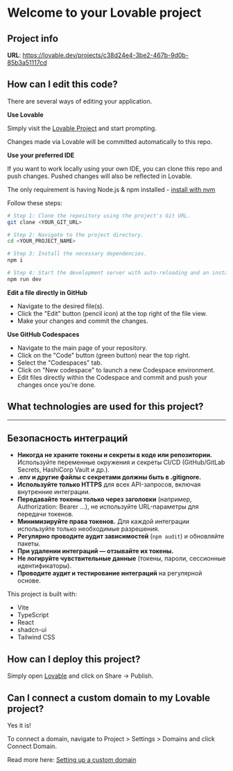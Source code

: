# Welcome to your Lovable project

## Project info

**URL**: https://lovable.dev/projects/c38d24e4-3be2-467b-9d0b-85b3a51117cd

## How can I edit this code?

There are several ways of editing your application.

**Use Lovable**

Simply visit the [Lovable Project](https://lovable.dev/projects/c38d24e4-3be2-467b-9d0b-85b3a51117cd) and start prompting.

Changes made via Lovable will be committed automatically to this repo.

**Use your preferred IDE**

If you want to work locally using your own IDE, you can clone this repo and push changes. Pushed changes will also be reflected in Lovable.

The only requirement is having Node.js & npm installed - [install with nvm](https://github.com/nvm-sh/nvm#installing-and-updating)

Follow these steps:

```sh
# Step 1: Clone the repository using the project's Git URL.
git clone <YOUR_GIT_URL>

# Step 2: Navigate to the project directory.
cd <YOUR_PROJECT_NAME>

# Step 3: Install the necessary dependencies.
npm i

# Step 4: Start the development server with auto-reloading and an instant preview.
npm run dev
```

**Edit a file directly in GitHub**

- Navigate to the desired file(s).
- Click the "Edit" button (pencil icon) at the top right of the file view.
- Make your changes and commit the changes.

**Use GitHub Codespaces**

- Navigate to the main page of your repository.
- Click on the "Code" button (green button) near the top right.
- Select the "Codespaces" tab.
- Click on "New codespace" to launch a new Codespace environment.
- Edit files directly within the Codespace and commit and push your changes once you're done.

## What technologies are used for this project?

---

## Безопасность интеграций

- **Никогда не храните токены и секреты в коде или репозитории.** Используйте переменные окружения и секреты CI/CD (GitHub/GitLab Secrets, HashiCorp Vault и др.).
- **.env и другие файлы с секретами должны быть в .gitignore.**
- **Используйте только HTTPS** для всех API-запросов, включая внутренние интеграции.
- **Передавайте токены только через заголовки** (например, Authorization: Bearer ...), не используйте URL-параметры для передачи токенов.
- **Минимизируйте права токенов.** Для каждой интеграции используйте только необходимые разрешения.
- **Регулярно проводите аудит зависимостей** (`npm audit`) и обновляйте пакеты.
- **При удалении интеграций — отзывайте их токены.**
- **Не логируйте чувствительные данные** (токены, пароли, сессионные идентификаторы).
- **Проводите аудит и тестирование интеграций** на регулярной основе.


This project is built with:

- Vite
- TypeScript
- React
- shadcn-ui
- Tailwind CSS

## How can I deploy this project?

Simply open [Lovable](https://lovable.dev/projects/c38d24e4-3be2-467b-9d0b-85b3a51117cd) and click on Share -> Publish.

## Can I connect a custom domain to my Lovable project?

Yes it is!

To connect a domain, navigate to Project > Settings > Domains and click Connect Domain.

Read more here: [Setting up a custom domain](https://docs.lovable.dev/tips-tricks/custom-domain#step-by-step-guide)
